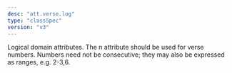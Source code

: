 ```yaml
---
desc: "att.verse.log"
type: "classSpec"
version: "v3"
---
```


Logical domain attributes. The n attribute should be used for verse numbers. Numbers
need not be consecutive; they may also be expressed as ranges, e.g. 2-3,6.